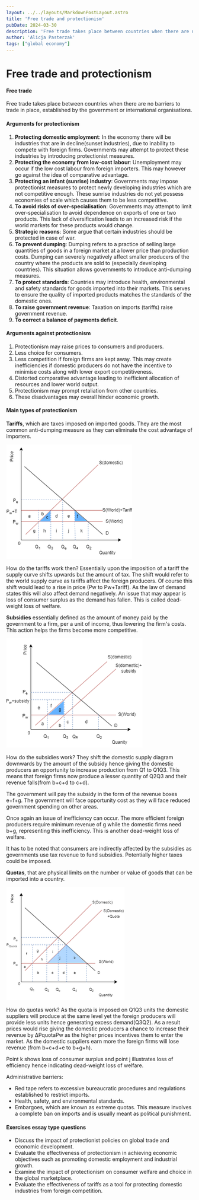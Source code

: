```yaml
---
layout: ../../layouts/MarkdownPostLayout.astro
title: 'Free trade and protectionism'
pubDate: 2024-03-30
description: 'Free trade takes place between countries when there are no barriers to trade in place, established by the government or international organisations.'
author: 'Alicja Pasterzak'
tags: ["global economy"]
---
```


# Free trade and protectionism

#### **Free trade**
Free trade takes place between countries when there are no barriers to trade in place, established by the government or international organisations.

#### **Arguments for protectionism**

1. **Protecting domestic employment**: In the economy there will be industries that are in decline(sunset industries), due to inability to compete with foreign firms. Governments may attempt to protect these industries by introducing protectionist measures.
2. **Protecting the economy from low-cost labour**: Unemployment may occur if the low cost labour from foreign importers. This may however go against the idea of comparative advantage.
3. **Protecting an infant (sunrise) industry**: Governments may impose protectionist measures to protect newly developing industries which are not competitive enough. These sunrise industries do not yet possess economies of scale which causes them to be less competitive.
4. **To avoid risks of over-specialisation**: Governments may attempt to limit over-specialisation to avoid dependence on exports of one or two products. This lack of diversification leads to an increased risk if the world markets for these products would change.
5. **Strategic reasons**: Some argue that certain industries should be protected in case of war.
6. **To prevent dumping**: Dumping refers to a practice of selling large quantities of goods in a foreign market at a lower price than production costs. Dumping can severely negatively affect smaller producers of the country where the products are sold to (especially developing countries). This situation allows governments to introduce anti-dumping measures.
7. **To protect standards**: Countries may introduce health, environmental and safety standards for goods imported into their markets. This serves to ensure the quality of imported products matches the standards of the domestic ones.
8. **To raise government revenue**: Taxation on imports (tariffs) raise government revenue.
9. **To correct a balance of payments deficit**.


#### **Arguments against protectionism**

1. Protectionism may raise prices to consumers and producers.
2. Less choice for consumers.
3. Less competition if foreign firms are kept away. This may create inefficiencies if domestic producers do not have the incentive to minimise costs along with lower export competitiveness.
4. Distorted comparative advantage leading to inefficient allocation of resources and lower world output.
5. Protectionism may prompt retaliation from other countries.
6. These disadvantages may overall hinder economic growth.

#### **Main types of protectionism**

**Tariffs**, which are taxes imposed on imported goods. They are the most common anti-dumping measure as they can eliminate the cost advantage of importers.
<div class='flex justify-center'>

![](../../images/TD.png)

</div>

How do the tariffs work then? Essentially upon the imposition of a tariff the supply curve shifts upwards but the amount of tax. The shift would refer to the world supply curve as tariffs affect the foreign producers. Of course this shift would lead to a rise in price (Pw to Pw+Tariff). As the law of demand states this will also affect demand negatively. An issue that may appear is loss of consumer surplus as the demand has fallen. This is called dead-weight loss of welfare.

**Subsidies** essentially defined as the amount of money paid by the government to a firm, per a unit of income, thus lowering the firm's costs. This action helps the firms become more competitive.
<div class='flex justify-center'>

![](../../images/SD.png)

</div>

How do the subsidies work? They shift the domestic supply diagram downwards by the amount of the subsidy hence giving the domestic producers an opportunity to increase production from Q1 to Q1Q3. This means that foreign firms now produce a lesser quantity of Q2Q3 and their revenue falls(from b+c+d to c+d).

The government will pay the subsidy in the form of the revenue boxes e+f+g. The government will face opportunity cost as they will face reduced government spending on other areas.

Once again an issue of inefficiency can occur. The more efficient foreign producers require minimum revenue of g while the domestic firms need b+g, representing this inefficiency. This is another dead-weight loss of welfare.

It has to be noted that consumers are indirectly affected by the subsidies as governments use tax revenue to fund subsidies. Potentially higher taxes could be imposed.

**Quotas**, that are physical limits on the number or value of goods that can be imported into a country.

<div class='flex justify-center'>

![](../../images/Q.png)

</div>


How do quotas work? As the quota is imposed on Q1Q3 units the domestic suppliers will produce at the same level yet the foreign producers will provide less units hence generating excess demand(Q3Q2). As a result prices would rise giving the domestic producers a chance to increase their revenue by ΔPquotaPw as the higher prices incentives them to enter the market. As the domestic suppliers earn more the foreign firms will lose revenue (from b+c+d+e to b+g+h).

Point k shows loss of consumer surplus and point j illustrates loss of efficiency hence indicating dead-weight loss of welfare.

   Administrative barriers:
  - Red tape refers to excessive bureaucratic procedures and regulations established to restrict imports.
  - Health, safety, and environmental standards.
  - Embargoes, which are known as extreme quotas. This measure involves a complete ban on imports and is usually meant as political punishment.

#### **Exercises essay type questions**
- Discuss the impact of protectionist policies on global trade and economic development.
- Evaluate the effectiveness of protectionism in achieving economic objectives such as promoting domestic employment and industrial growth.
- Examine the impact of protectionism on consumer welfare and choice in the global marketplace.
- Evaluate the effectiveness of tariffs as a tool for protecting domestic industries from foreign competition.
